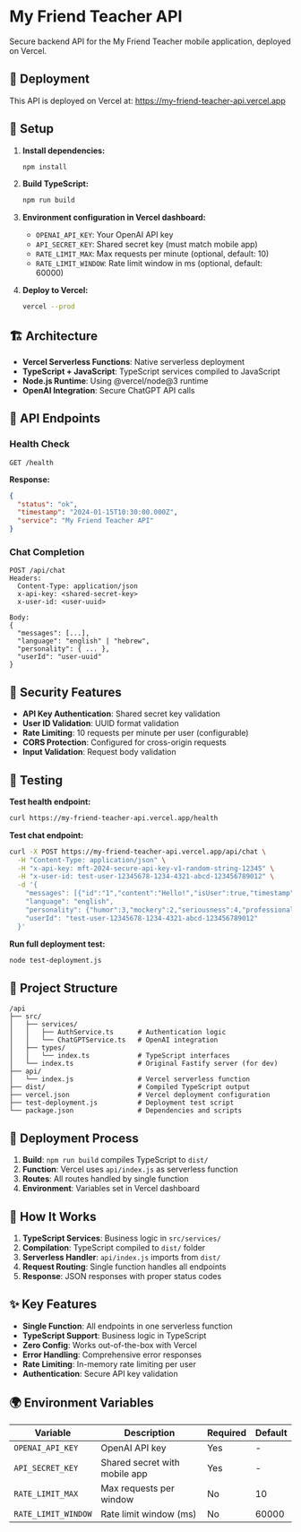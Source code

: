# My Friend Teacher API

Secure backend API for the My Friend Teacher mobile application, deployed on Vercel.

## 🚀 Deployment

This API is deployed on Vercel at: https://my-friend-teacher-api.vercel.app

## 🔧 Setup

1. **Install dependencies:**
   ```bash
   npm install
   ```

2. **Build TypeScript:**
   ```bash
   npm run build
   ```

3. **Environment configuration in Vercel dashboard:**
   - `OPENAI_API_KEY`: Your OpenAI API key
   - `API_SECRET_KEY`: Shared secret key (must match mobile app)
   - `RATE_LIMIT_MAX`: Max requests per minute (optional, default: 10)
   - `RATE_LIMIT_WINDOW`: Rate limit window in ms (optional, default: 60000)

4. **Deploy to Vercel:**
   ```bash
   vercel --prod
   ```

## 🏗️ Architecture

- **Vercel Serverless Functions**: Native serverless deployment
- **TypeScript + JavaScript**: TypeScript services compiled to JavaScript
- **Node.js Runtime**: Using @vercel/node@3 runtime
- **OpenAI Integration**: Secure ChatGPT API calls

## 📡 API Endpoints

### Health Check
```http
GET /health
```

**Response:**
```json
{
  "status": "ok",
  "timestamp": "2024-01-15T10:30:00.000Z",
  "service": "My Friend Teacher API"
}
```

### Chat Completion
```http
POST /api/chat
Headers:
  Content-Type: application/json
  x-api-key: <shared-secret-key>
  x-user-id: <user-uuid>

Body:
{
  "messages": [...],
  "language": "english" | "hebrew",
  "personality": { ... },
  "userId": "user-uuid"
}
```

## 🔐 Security Features

- **API Key Authentication**: Shared secret key validation
- **User ID Validation**: UUID format validation
- **Rate Limiting**: 10 requests per minute per user (configurable)
- **CORS Protection**: Configured for cross-origin requests
- **Input Validation**: Request body validation

## 🧪 Testing

**Test health endpoint:**
```bash
curl https://my-friend-teacher-api.vercel.app/health
```

**Test chat endpoint:**
```bash
curl -X POST https://my-friend-teacher-api.vercel.app/api/chat \
  -H "Content-Type: application/json" \
  -H "x-api-key: mft-2024-secure-api-key-v1-random-string-12345" \
  -H "x-user-id: test-user-12345678-1234-4321-abcd-123456789012" \
  -d '{
    "messages": [{"id":"1","content":"Hello!","isUser":true,"timestamp":"2024-01-15T10:30:00.000Z"}],
    "language": "english",
    "personality": {"humor":3,"mockery":2,"seriousness":4,"professionalism":3},
    "userId": "test-user-12345678-1234-4321-abcd-123456789012"
  }'
```

**Run full deployment test:**
```bash
node test-deployment.js
```

## 📁 Project Structure

```
/api
├── src/
│   ├── services/
│   │   ├── AuthService.ts      # Authentication logic
│   │   └── ChatGPTService.ts   # OpenAI integration
│   ├── types/
│   │   └── index.ts            # TypeScript interfaces
│   └── index.ts                # Original Fastify server (for dev)
├── api/
│   └── index.js                # Vercel serverless function
├── dist/                       # Compiled TypeScript output
├── vercel.json                 # Vercel deployment configuration
├── test-deployment.js          # Deployment test script
└── package.json                # Dependencies and scripts
```

## 🚀 Deployment Process

1. **Build**: `npm run build` compiles TypeScript to `dist/`
2. **Function**: Vercel uses `api/index.js` as serverless function
3. **Routes**: All routes handled by single function
4. **Environment**: Variables set in Vercel dashboard

## 🔄 How It Works

1. **TypeScript Services**: Business logic in `src/services/`
2. **Compilation**: TypeScript compiled to `dist/` folder
3. **Serverless Handler**: `api/index.js` imports from `dist/`
4. **Request Routing**: Single function handles all endpoints
5. **Response**: JSON responses with proper status codes

## ✨ Key Features

- **Single Function**: All endpoints in one serverless function
- **TypeScript Support**: Business logic in TypeScript
- **Zero Config**: Works out-of-the-box with Vercel
- **Error Handling**: Comprehensive error responses
- **Rate Limiting**: In-memory rate limiting per user
- **Authentication**: Secure API key validation

## 🌍 Environment Variables

| Variable | Description | Required | Default |
|----------|-------------|----------|---------|
| `OPENAI_API_KEY` | OpenAI API key | Yes | - |
| `API_SECRET_KEY` | Shared secret with mobile app | Yes | - |
| `RATE_LIMIT_MAX` | Max requests per window | No | 10 |
| `RATE_LIMIT_WINDOW` | Rate limit window (ms) | No | 60000 |